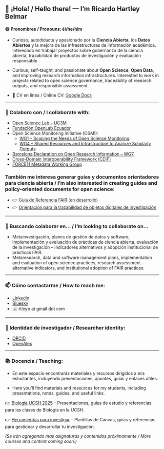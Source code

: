 ## 👋 ¡Hola! / Hello there! — I’m Ricardo Hartley Belmar 
#### 😄 Pronombres / Pronouns: él/he/him

- Curioso, autodidacta y apasionado por la **Ciencia Abierta**, los **Datos Abiertos** y la mejora de las infraestructuras de información académica. Interedado en trabajar proyectos sobre gobernanza de la ciencia abierta, trazabilidad de productos de investigación y evaluación responsable.   
- Curious, self-taught, and passionate about **Open Science**, **Open Data**, and improving research information infrastructures. Interested to work in projects related to open science governance, traceability of research outputs, and responsible assessment. 

- 📄 CV en línea / Online CV: [Google Docs](https://docs.google.com/document/d/1a3fn09eBj47QuD2CmCYOhYb-eeu5DEeHKggPJnGZW1w/edit?usp=sharing)

---

### 🔭 Colaboro con / I collaborate with:  
  - [Open Science Lab – UC3M](https://opensciencelab.uc3m.es)  
  - [Fundación OpenLab Ecuador](https://openlab.ec)  
  - Open Science Monitoring Initiative (OSMI):  
    - [WG1 – Scoping the Needs of Open Science Monitoring](https://open-science-monitoring.org/working-groups/wg1-scoping-the-needs-of-open-science-monitoring/)  
    - [WG4 – Shared Resources and Infrastructure to Analyze Scholarly Outputs](https://open-science-monitoring.org/working-groups/wg4-shared-resources-and-infrastructure-to-analyze-scholarly-outputs/)  
  - [Barcelona Declaration on Open Research Information – WG7](https://barcelona-declaration.org)
  - [Cross-Domain Interoperability Framework (CDIF)](https://worldfair-project.eu/cdif/)  
  - [FORCE11 Metadata Working Group](https://force11.org)

### También me interesa generar guías y documentos orientadores para ciencia abierta / I’m also interested in creating guides and policy-oriented documents for open science:

- 👉 [Guía de Referencia FAIR (en desarrollo)](https://github.com/ricnadamas/docs/blob/main/FAIR/GuiaReferencia.md)  
- 👉 [Orientación para la trazabilidad de objetos digitales de investigación](https://github.com/ricnadamas/docs/blob/main/OpenScience/traceabilityda.md)

---

### 👯 Buscando colaborar en... / I’m looking to collaborate on...

- Metainvestigación, planes de gestión de datos y software, implementación y evaluación de prácticas de ciencia abierta, evaluación de la investigación – indicadores alternativos y adopción institucional de prácticas FAIR.  
- Metaresearch, data and software management plans, implementation and evaluation of open science practices, research assessment – alternative indicators, and institutional adoption of FAIR practices.

---

### 📫 Cómo contactarme / How to reach me:  
  - [LinkedIn](https://www.linkedin.com/in/ricardo-hartley-belmar/)  
  - [Bluesky](https://bsky.app/profile/ricardohartley.bsky.social)  
  - ✉️ rtleyb at gmail dot com
---
### 🧬 Identidad de investigador / Researcher identity:  
  - [ORCID](https://orcid.org/0000-0002-2544-587X)  
  - [OpenAlex](https://openalex.org/A5077204313)

---

### 📚 Docencia / Teaching:  
  - En este espacio encontrarás materiales y recursos dirigidos a mis estudiantes, incluyendo presentaciones, apuntes, guías y enlaces útiles.  
  
  - Here you’ll find materials and resources for my students, including presentations, notes, guides, and useful links.

  👉 [Biología UCSH 2025](https://sites.google.com/view/eilein/docencia/biolog%C3%ADa-ucsh-2025) – Presentaciones, guías de estudio y referencias para las clases de Biología en la UCSH.
  
  👉 [Herramientas para investigar](https://sites.google.com/view/eilein/referenciando-usables/para-investigar) – Plantillas de Canvas, guías y referencias para gestionar y desarrollar tu investigación.

  *(Se irán agregando más asignaturas y contenidos próximamente / More courses and content coming soon.)*
